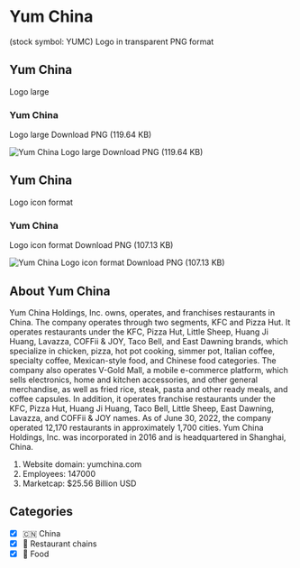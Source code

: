 # Yum China
 (stock symbol: YUMC) Logo in transparent PNG format

## Yum China
 Logo large

### Yum China
 Logo large Download PNG (119.64 KB)

![Yum China
 Logo large Download PNG (119.64 KB)](/img/orig/YUMC_BIG-267c9540.png)

## Yum China
 Logo icon format

### Yum China
 Logo icon format Download PNG (107.13 KB)

![Yum China
 Logo icon format Download PNG (107.13 KB)](/img/orig/YUMC-b6d8564a.png)

## About Yum China


Yum China Holdings, Inc. owns, operates, and franchises restaurants in China. The company operates through two segments, KFC and Pizza Hut. It operates restaurants under the KFC, Pizza Hut, Little Sheep, Huang Ji Huang, Lavazza, COFFii & JOY, Taco Bell, and East Dawning brands, which specialize in chicken, pizza, hot pot cooking, simmer pot, Italian coffee, specialty coffee, Mexican-style food, and Chinese food categories. The company also operates V-Gold Mall, a mobile e-commerce platform, which sells electronics, home and kitchen accessories, and other general merchandise, as well as fried rice, steak, pasta and other ready meals, and coffee capsules. In addition, it operates franchise restaurants under the KFC, Pizza Hut, Huang Ji Huang, Taco Bell, Little Sheep, East Dawning, Lavazza, and COFFii & JOY names. As of June 30, 2022, the company operated 12,170 restaurants in approximately 1,700 cities. Yum China Holdings, Inc. was incorporated in 2016 and is headquartered in Shanghai, China.

1. Website domain: yumchina.com
2. Employees: 147000
3. Marketcap: $25.56 Billion USD


## Categories
- [x] 🇨🇳 China
- [x] 🍔 Restaurant chains
- [x] 🍴 Food
